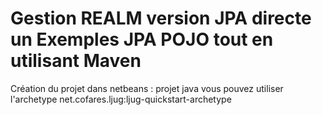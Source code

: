 # Gestion REALM version JPA directe un Exemples JPA POJO tout en utilisant Maven

Création du projet dans netbeans : projet java vous pouvez utiliser l'archetype net.cofares.ljug:ljug-quickstart-archetype



